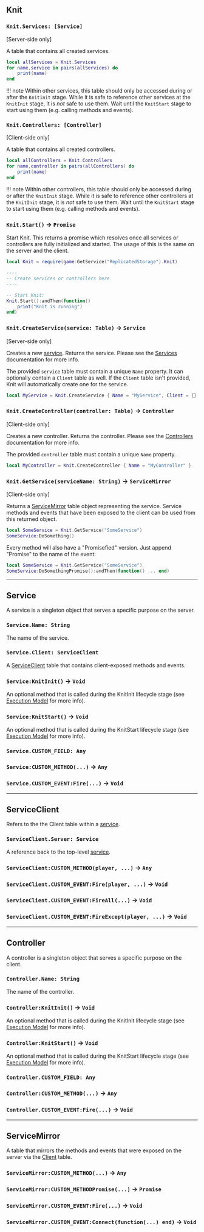 ## Knit

### `Knit.Services: [Service]`
[Server-side only]

A table that contains all created services.

```lua
local allServices = Knit.Services
for name,service in pairs(allServices) do
	print(name)
end
```

!!! note
	Within other services, this table should only be accessed during or after the `KnitInit` stage. While it is safe to reference other services at the `KnitInit` stage, it is _not_ safe to use them. Wait until the `KnitStart` stage to start using them (e.g. calling methods and events).

### `Knit.Controllers: [Controller]`
[Client-side only]

A table that contains all created controllers.

```lua
local allControllers = Knit.Controllers
for name,controller in pairs(allControllers) do
	print(name)
end
```

!!! note
	Within other controllers, this table should only be accessed during or after the `KnitInit` stage. While it is safe to reference other controllers at the `KnitInit` stage, it is _not_ safe to use them. Wait until the `KnitStart` stage to start using them (e.g. calling methods and events).

### `Knit.Start()` -> `Promise`

Start Knit. This returns a promise which resolves once all services or controllers are fully initialized and started. The usage of this is the same on the server and the client.

```lua
local Knit = require(game:GetService("ReplicatedStorage").Knit)

----
-- Create services or controllers here
----

-- Start Knit:
Knit.Start():andThen(function()
	print("Knit is running")
end)
```

### `Knit.CreateService(service: Table)` -> `Service`
[Server-side only]

Creates a new [service](#service). Returns the service. Please see the [Services](services.md) documentation for more info.

The provided `service` table must contain a unique `Name` property. It can optionally contain a `Client` table as well. If the `Client` table isn't provided, Knit will automatically create one for the service.

```lua
local MyService = Knit.CreateService { Name = "MyService", Client = {} }
```

### `Knit.CreateController(controller: Table)` -> `Controller`
[Client-side only]

Creates a new controller. Returns the controller. Please see the [Controllers](controllers.md) documentation for more info.

The provided `controller` table must contain a unique `Name` property.

```lua
local MyController = Knit.CreateController { Name = "MyController" }
```

### `Knit.GetService(serviceName: String)` -> `ServiceMirror`
[Client-side only]

Returns a [ServiceMirror](#servicemirror) table object representing the service. Service methods and events that have been exposed to the client can be used from this returned object.

```lua
local SomeService = Knit.GetService("SomeService")
SomeService:DoSomething()
```

Every method will also have a "Promisefied" version. Just append "Promise" to the name of the event:

```lua
local SomeService = Knit.GetService("SomeService")
SomeService:DoSomethingPromise():andThen(function() ... end)
```

--------------

## Service

A service is a singleton object that serves a specific purpose on the server.

### `Service.Name: String`

The name of the service.

### `Service.Client: ServiceClient`

A [ServiceClient](#serviceclient) table that contains client-exposed methods and events.

### `Service:KnitInit()` -> `Void`

An optional method that is called during the KnitInit lifecycle stage (see [Execution Model](executionmodel.md) for more info).

### `Service:KnitStart()` -> `Void`

An optional method that is called during the KnitStart lifecycle stage (see [Execution Model](executionmodel.md) for more info).

### `Service.CUSTOM_FIELD: Any`
### `Service:CUSTOM_METHOD(...)` -> `Any`
### `Service.CUSTOM_EVENT:Fire(...)` -> `Void`

--------------

## ServiceClient

Refers to the the Client table within a [service](#service).

### `ServiceClient.Server: Service`

A reference back to the top-level [service](#service).

### `ServiceClient:CUSTOM_METHOD(player, ...)` -> `Any`
### `ServiceClient.CUSTOM_EVENT:Fire(player, ...)` -> `Void`
### `ServiceClient.CUSTOM_EVENT:FireAll(...)` -> `Void`
### `ServiceClient.CUSTOM_EVENT:FireExcept(player, ...)` -> `Void`

--------------

## Controller

A controller is a singleton object that serves a specific purpose on the client.

### `Controller.Name: String`

The name of the controller.

### `Controller:KnitInit()` -> `Void`

An optional method that is called during the KnitInit lifecycle stage (see [Execution Model](executionmodel.md) for more info).

### `Controller:KnitStart()` -> `Void`

An optional method that is called during the KnitStart lifecycle stage (see [Execution Model](executionmodel.md) for more info).

### `Controller.CUSTOM_FIELD: Any`
### `Controller:CUSTOM_METHOD(...)` -> `Any`
### `Controller.CUSTOM_EVENT:Fire(...)` -> `Void`

--------------

## ServiceMirror

A table that mirrors the methods and events that were exposed on the server via the [Client](#serviceclient) table.

### `ServiceMirror:CUSTOM_METHOD(...)` -> `Any`
### `ServiceMirror:CUSTOM_METHODPromise(...)` -> `Promise`
### `ServiceMirror.CUSTOM_EVENT:Fire(...)` -> `Void`
### `ServiceMirror.CUSTOM_EVENT:Connect(function(...) end)` -> `Void`